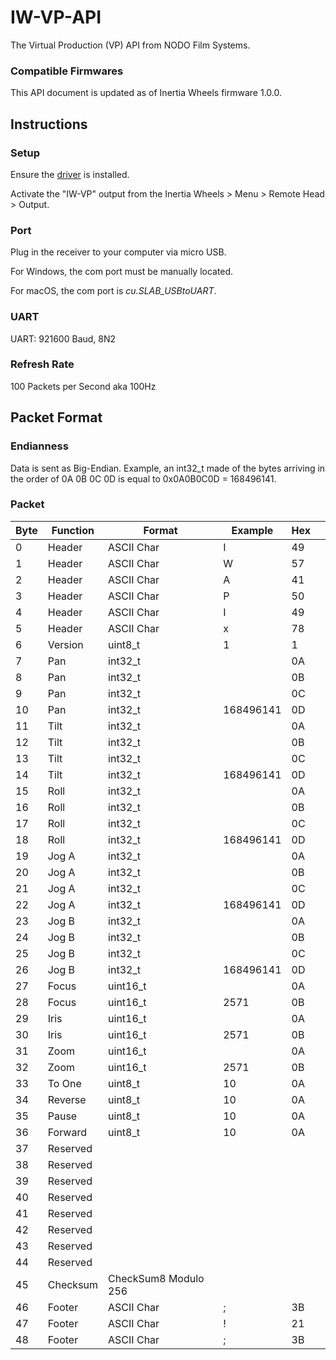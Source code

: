 # IW-VP-API

The Virtual Production (VP) API from NODO Film Systems.

### Compatible Firmwares
This API document is updated as of Inertia Wheels firmware 1.0.0.

## Instructions

### Setup
Ensure the [driver](https://www.silabs.com/products/development-tools/software/usb-to-uart-bridge-vcp-drivers) is installed.

Activate the "IW-VP" output from the Inertia Wheels > Menu > Remote Head > Output. 

### Port

Plug in the receiver to your computer via micro USB.

For Windows, the com port must be manually located.

For macOS, the com port is *cu.SLAB_USBtoUART*.

### UART

UART: 921600 Baud, 8N2

### Refresh Rate

100 Packets per Second aka 100Hz


## Packet Format

### Endianness

Data is sent as Big-Endian. Example, an int32_t made of the bytes arriving in the order of 0A 0B 0C 0D is equal to 0x0A0B0C0D = 168496141.

### Packet

| Byte | Function | Format                | Example   | Hex |   |
|------|----------|-----------------------|-----------|-----|---|
| 0    | Header   | ASCII Char            | I         | 49  |   |
| 1    | Header   | ASCII Char            | W         | 57  |   |
| 2    | Header   | ASCII Char            | A         | 41  |   |
| 3    | Header   | ASCII Char            | P         | 50  |   |
| 4    | Header   | ASCII Char            | I         | 49  |   |
| 5    | Header   | ASCII Char            | x         | 78  |   |
| 6    | Version  | uint8_t               | 1         | 1   |   |
| 7    | Pan      | int32_t               |           | 0A  |   |
| 8    | Pan      | int32_t               |           | 0B  |   |
| 9    | Pan      | int32_t               |           | 0C  |   |
| 10   | Pan      | int32_t               | 168496141 | 0D  |   |
| 11   | Tilt     | int32_t               |           | 0A  |   |
| 12   | Tilt     | int32_t               |           | 0B  |   |
| 13   | Tilt     | int32_t               |           | 0C  |   |
| 14   | Tilt     | int32_t               | 168496141 | 0D  |   |
| 15   | Roll     | int32_t               |           | 0A  |   |
| 16   | Roll     | int32_t               |           | 0B  |   |
| 17   | Roll     | int32_t               |           | 0C  |   |
| 18   | Roll     | int32_t               | 168496141 | 0D  |   |
| 19   | Jog A    | int32_t               |           | 0A  |   |
| 20   | Jog A    | int32_t               |           | 0B  |   |
| 21   | Jog A    | int32_t               |           | 0C  |   |
| 22   | Jog A    | int32_t               | 168496141 | 0D  |   |
| 23   | Jog B    | int32_t               |           | 0A  |   |
| 24   | Jog B    | int32_t               |           | 0B  |   |
| 25   | Jog B    | int32_t               |           | 0C  |   |
| 26   | Jog B    | int32_t               | 168496141 | 0D  |   |
| 27   | Focus    | uint16_t              |           | 0A  |   |
| 28   | Focus    | uint16_t              | 2571      | 0B  |   |
| 29   | Iris     | uint16_t              |           | 0A  |   |
| 30   | Iris     | uint16_t              | 2571      | 0B  |   |
| 31   | Zoom     | uint16_t              |           | 0A  |   |
| 32   | Zoom     | uint16_t              | 2571      | 0B  |   |
| 33   | To One   | uint8_t               | 10        | 0A  |   |
| 34   | Reverse  | uint8_t               | 10        | 0A  |   |
| 35   | Pause    | uint8_t               | 10        | 0A  |   |
| 36   | Forward  | uint8_t               | 10        | 0A  |   |
| 37   | Reserved |                       |           |     |   |
| 38   | Reserved |                       |           |     |   |
| 39   | Reserved |                       |           |     |   |
| 40   | Reserved |                       |           |     |   |
| 41   | Reserved |                       |           |     |   |
| 42   | Reserved |                       |           |     |   |
| 43   | Reserved |                       |           |     |   |
| 44   | Reserved |                       |           |     |   |
| 45   | Checksum | CheckSum8 Modulo 256  |           |     |   |
| 46   | Footer   | ASCII Char            | ;         | 3B  |   |
| 47   | Footer   | ASCII Char            | !         | 21  |   |
| 48   | Footer   | ASCII Char            | ;         | 3B  |   |

